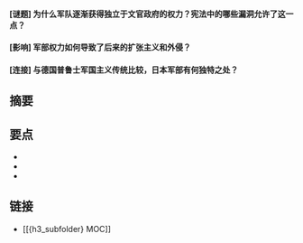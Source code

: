 #### [谜题] 为什么军队逐渐获得独立于文官政府的权力？宪法中的哪些漏洞允许了这一点？


#### [影响] 军部权力如何导致了后来的扩张主义和外侵？


#### [连接] 与德国普鲁士军国主义传统比较，日本军部有何独特之处？


## 摘要


## 要点

- 
- 
- 

## 链接

- [[{h3_subfolder} MOC]]
